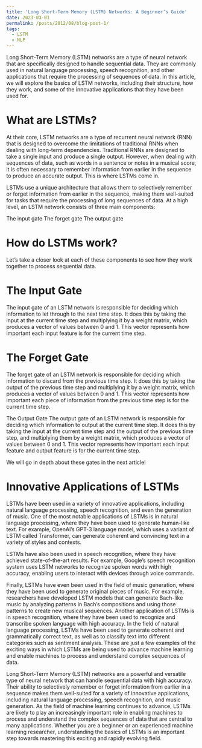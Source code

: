 ```yaml
---
title: 'Long Short-Term Memory (LSTM) Networks: A Beginner’s Guide'
date: 2023-03-01
permalink: /posts/2012/08/blog-post-1/
tags:
  - LSTM
  - NLP
---
```


Long Short-Term Memory (LSTM) networks are a type of neural network that are specifically designed to handle sequential data. They are commonly used in natural language processing, speech recognition, and other applications that require the processing of sequences of data. In this article, we will explore the basics of LSTM networks, including their structure, how they work, and some of the innovative applications that they have been used for.

What are LSTMs?
======

At their core, LSTM networks are a type of recurrent neural network (RNN) that is designed to overcome the limitations of traditional RNNs when dealing with long-term dependencies. Traditional RNNs are designed to take a single input and produce a single output. However, when dealing with sequences of data, such as words in a sentence or notes in a musical score, it is often necessary to remember information from earlier in the sequence to produce an accurate output. This is where LSTMs come in.

LSTMs use a unique architecture that allows them to selectively remember or forget information from earlier in the sequence, making them well-suited for tasks that require the processing of long sequences of data. At a high level, an LSTM network consists of three main components:

The input gate
The forget gate
The output gate

How do LSTMs work?
======

Let’s take a closer look at each of these components to see how they work together to process sequential data.


The Input Gate
======

The input gate of an LSTM network is responsible for deciding which information to let through to the next time step. It does this by taking the input at the current time step and multiplying it by a weight matrix, which produces a vector of values between 0 and 1. This vector represents how important each input feature is for the current time step.

The Forget Gate
======

The forget gate of an LSTM network is responsible for deciding which information to discard from the previous time step. It does this by taking the output of the previous time step and multiplying it by a weight matrix, which produces a vector of values between 0 and 1. This vector represents how important each piece of information from the previous time step is for the current time step.

The Output Gate
The output gate of an LSTM network is responsible for deciding which information to output at the current time step. It does this by taking the input at the current time step and the output of the previous time step, and multiplying them by a weight matrix, which produces a vector of values between 0 and 1. This vector represents how important each input feature and output feature is for the current time step.

We will go in depth about these gates in the next article!

Innovative Applications of LSTMs
======

LSTMs have been used in a variety of innovative applications, including natural language processing, speech recognition, and even the generation of music. One of the most notable applications of LSTMs is in natural language processing, where they have been used to generate human-like text. For example, OpenAI’s GPT-3 language model, which uses a variant of LSTM called Transformer, can generate coherent and convincing text in a variety of styles and contexts.

LSTMs have also been used in speech recognition, where they have achieved state-of-the-art results. For example, Google’s speech recognition system uses LSTM networks to recognize spoken words with high accuracy, enabling users to interact with devices through voice commands.

Finally, LSTMs have even been used in the field of music generation, where they have been used to generate original pieces of music. For example, researchers have developed LSTM models that can generate Bach-like music by analyzing patterns in Bach’s compositions and using those patterns to create new musical sequences. Another application of LSTMs is in speech recognition, where they have been used to recognize and transcribe spoken language with high accuracy. In the field of natural language processing, LSTMs have been used to generate coherent and grammatically correct text, as well as to classify text into different categories such as sentiment analysis. These are just a few examples of the exciting ways in which LSTMs are being used to advance machine learning and enable machines to process and understand complex sequences of data.

Long Short-Term Memory (LSTM) networks are a powerful and versatile type of neural network that can handle sequential data with high accuracy. Their ability to selectively remember or forget information from earlier in a sequence makes them well-suited for a variety of innovative applications, including natural language processing, speech recognition, and music generation. As the field of machine learning continues to advance, LSTMs are likely to play an increasingly important role in enabling machines to process and understand the complex sequences of data that are central to many applications. Whether you are a beginner or an experienced machine learning researcher, understanding the basics of LSTMs is an important step towards mastering this exciting and rapidly evolving field.

